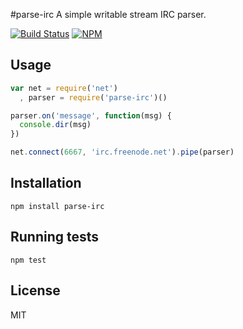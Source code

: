 #parse-irc
A simple writable stream IRC parser.

[![Build Status](https://travis-ci.org/tec27/parse-irc.png?branch=master)](https://travis-ci.org/tec27/parse-irc) [![NPM](https://img.shields.io/npm/v/parse-irc.svg)](https://www.npmjs.org/package/parse-irc)

## Usage
```JavaScript
var net = require('net')
  , parser = require('parse-irc')()

parser.on('message', function(msg) {
  console.dir(msg)
})

net.connect(6667, 'irc.freenode.net').pipe(parser)
```

## Installation
`npm install parse-irc`

## Running tests
`npm test`

## License
MIT
